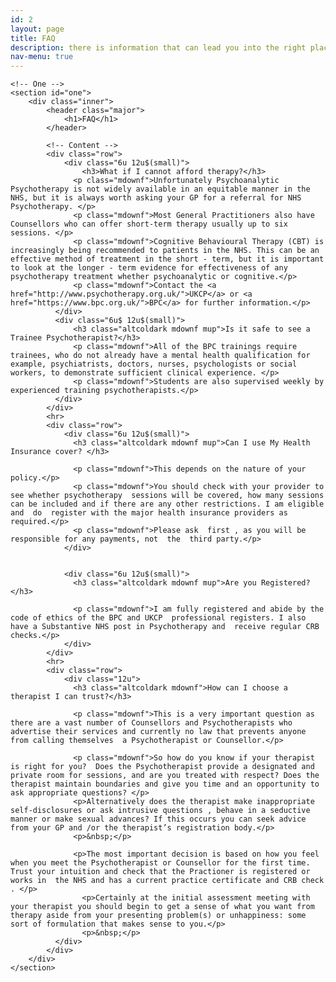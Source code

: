 ```yaml
---
id: 2
layout: page
title: FAQ
description: there is information that can lead you into the right place to interact with me, chek these out and see if anything can suits your needs. Purus pellentesque vestibulum amet libero. Et praesent. Dui viverra leo, nulla arcu ipsum mattis morbi.
nav-menu: true
---
```


<!-- Main -->

<div id="main" class="alt">

    <!-- One -->
    <section id="one">
    	<div class="inner">
    		<header class="major">
    			<h1>FAQ</h1>
    		</header>

    		<!-- Content -->
    		<div class="row">
    			<div class="6u 12u$(small)">
    				<h3>What if I cannot afford therapy?</h3>
    		      <p class="mdownf">Unfortunately Psychoanalytic Psychotherapy is not widely available in an equitable manner in the NHS, but it is always worth asking your GP for a referral for NHS Psychotherapy. </p>
    		      <p class="mdownf">Most General Practitioners also have Counsellors who can offer short-term therapy usually up to six sessions. </p>
    		      <p class="mdownf">Cognitive Behavioural Therapy (CBT) is increasingly being recommended to patients in the NHS. This can be an effective method of treatment in the short - term, but it is important to look at the longer - term evidence for effectiveness of any psychotherapy treatment whether psychoanalytic or cognitive.</p>
    		      <p class="mdownf">Contact the <a href="http://www.psychotherapy.org.uk/">UKCP</a> or <a href="https://www.bpc.org.uk/">BPC</a> for further information.</p>
    		  </div>
    		  <div class="6u$ 12u$(small)">
    		      <h3 class="altcoldark mdownf mup">Is it safe to see a Trainee Psychotherapist?</h3>
    		      <p class="mdownf">All of the BPC trainings require trainees, who do not already have a mental health qualification for example, psychiatrists, doctors, nurses, psychologists or social workers, to demonstrate sufficient clinical experience. </p>
    		      <p class="mdownf">Students are also supervised weekly by experienced training psychotherapists.</p>
    		  </div>
    		</div>
    		<hr>
    		<div class="row">
    			<div class="6u 12u$(small)">
    			  <h3 class="altcoldark mdownf mup">Can I use My Health Insurance cover? </h3>

    			  <p class="mdownf">This depends on the nature of your policy.</p>
    			  <p class="mdownf">You should check with your provider to see whether psychotherapy  sessions will be covered, how many sessions can be included and if there are any other restrictions. I am eligible and  do  register with the major health insurance providers as required.</p>
    			  <p class="mdownf">Please ask  first , as you will be responsible for any payments, not  the  third party.</p>
    			</div>


    			<div class="6u 12u$(small)">
    			  <h3 class="altcoldark mdownf mup">Are you Registered?</h3>

    			  <p class="mdownf">I am fully registered and abide by the code of ethics of the BPC and UKCP  professional registers. I also have a Substantive NHS post in Psychotherapy and  receive regular CRB checks.</p>
    			</div>
    		</div>
    		<hr>
    		<div class="row">
    			<div class="12u">
    			  <h3 class="altcoldark mdownf">How can I choose a therapist I can trust?</h3>

    			  <p class="mdownf">This is a very important question as there are a vast number of Counsellors and Psychotherapists who advertise their services and currently no law that prevents anyone from calling themselves  a Psychotherapist or Counsellor.</p>

    			  <p class="mdownf">So how do you know if your therapist is right for you?  Does the Psychotherapist provide a designated and private room for sessions, and are you treated with respect? Does the therapist maintain boundaries and give you time and an opportunity to ask appropriate questions? </p>
    			  <p>Alternatively does the therapist make inappropriate self-disclosures or ask intrusive questions , behave in a seductive manner or make sexual advances? If this occurs you can seek advice from your GP and /or the therapist’s registration body.</p>
    			  <p>&nbsp;</p>

    			  <p>The most important decision is based on how you feel when you meet the Psychotherapist or Counsellor for the first time. Trust your intuition and check that the Practioner is registered or works in  the NHS and has a current practice certificate and CRB check . </p>
    				<p>Certainly at the initial assessment meeting with your therapist you should begin to get a sense of what you want from therapy aside from your presenting problem(s) or unhappiness: some sort of formulation that makes sense to you.</p>
    				<p>&nbsp;</p>
    		  </div>
    		</div>
    	</div>
    </section>

</div>
